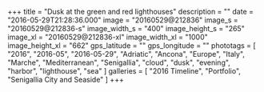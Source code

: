+++
title = "Dusk at the green and red lighthouses"
description = ""
date = "2016-05-29T21:28:36.000"
image = "20160529@212836"
image_s = "20160529@212836-s"
image_width_s = "400"
image_height_s = "265"
image_xl = "20160529@212836-xl"
image_width_xl = "1000"
image_height_xl = "662"
gps_latitude = ""
gps_longitude = ""
phototags = [ "2016", "2016-05", "2016-05-29", "Adriatic", "Ancona", "Europe", "Italy", "Marche", "Mediterranean", "Senigallia", "cloud", "dusk", "evening", "harbor", "lighthouse", "sea" ]
galleries = [ "2016 Timeline", "Portfolio", "Senigallia City and Seaside" ]
+++
